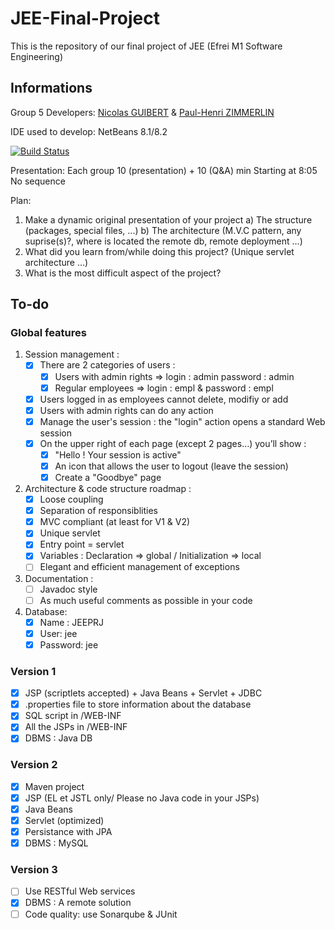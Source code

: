 # JEE-Final-Project

This is the repository of our final project of JEE (Efrei M1 Software Engineering)

## Informations

Group 5
Developers: [Nicolas GUIBERT](https://github.com/GuibertNicolas) & [Paul-Henri ZIMMERLIN](https://github.com/spirou1997)

IDE used to develop: NetBeans 8.1/8.2


[![Build Status](https://dev.azure.com/paul-henrizimmerlin/JEE-EFREI/_apis/build/status/spirou1997.JEE-Final-Project?branchName=master)](https://dev.azure.com/paul-henrizimmerlin/JEE-EFREI/_build/latest?definitionId=4&branchName=master)

Presentation:
Each group 10 (presentation) + 10 (Q&A) min
Starting at 8:05
No sequence

Plan:
1. Make a dynamic original presentation of your project
a) The structure (packages, special files, ...)
b) The architecture (M.V.C pattern, any suprise(s)?, where is located the remote db, remote deployment ...)
2. What did you learn from/while doing this project? (Unique servlet architecture ...)
3. What is the most difficult aspect of the project?

## To-do

### Global features

1. Session management :
    - [x] There are 2 categories of users :
      - [x] Users with admin rights => login : admin password : admin
      - [x] Regular employees => login : empl & password : empl
    - [x] Users logged in as employees cannot delete, modifiy or add
    - [x] Users with admin rights can do any action
    - [x] Manage the user's session : the "login" action opens a standard Web session
    - [x] On the upper right of each page (except 2 pages…) you’ll show :
      - [X] "Hello <user> ! Your session is active"
      - [x] An icon that allows the user to logout (leave the session)
      - [x] Create a "Goodbye" page
      
2. Architecture & code structure roadmap :
    - [x] Loose coupling
    - [x] Separation of responsiblities
    - [x] MVC compliant (at least for V1 & V2)
    - [x] Unique servlet
    - [x] Entry point = servlet
    - [x] Variables : Declaration => global / Initialization => local
    - [ ] Elegant and efficient management of exceptions
    
3. Documentation :
    - [ ] Javadoc style
    - [ ] As much useful comments as possible in your code
    
4. Database:
    - [x] Name : JEEPRJ
    - [x] User: jee
    - [x] Password: jee

### Version 1

- [x] JSP (scriptlets accepted) + Java Beans + Servlet + JDBC
- [x] .properties file to store information about the database
- [x] SQL script in /WEB-INF
- [x] All the JSPs in /WEB-INF
- [x] DBMS : Java DB

### Version 2

- [x] Maven project
- [x] JSP (EL et JSTL only/ Please no Java code in your JSPs)
- [x] Java Beans
- [x] Servlet (optimized)
- [x] Persistance with JPA
- [x] DBMS : MySQL

### Version 3

- [ ] Use RESTful Web services
- [x] DBMS : A remote solution
- [ ] Code quality: use Sonarqube & JUnit 

